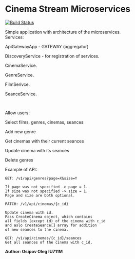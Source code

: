 # Cinema Stream Microservices
[![Build Status](https://travis-ci.org/bmstu-rsoi/lab3-front-end-Osipo.svg?branch=master)](https://travis-ci.org/bmstu-rsoi/lab3-front-end-Osipo) 



Simple application with architecture of the microservices.
<br/>
Services:
<p>ApiGatewayApp - GATEWAY (aggregator)</p>
<p>DiscoveryService - for registration of services.</p>
<p>CinemaService.</p>
<p>GenreService.</p>
<p>FilmSerivce.</p>
<p>SeanceService.</p>
<br/>

Allow users:
    <p>Select films, genres, cinemas, seances</p>
    <p>Add new genre</p>
    <p>Get cinemas with their  current seances</p>
    <p>Update cinema with its seances</p>
    <p>Delete genres </p>

Example of API:<br/> 
    
    GET: /v1/api/genres?page=X&size=Y 
    
    If page was not specified -> page = 1.
    If size was not specified -> size = 1.
    Page and size are both optional.
    
    PATCH: /v1/api/cinemas/{c_id}
    
    Update cinema with id.
    Pass CreateCinema object, which contains
    all fields (except id) of the cinema with c_id
    and aslo CreateSeance[] array for addition
    of new seances to the cinema.
    
    GET: /v1/api/cinemas/{c_id}/seances
    Get all seances of the cinema with c_id.   

<b>Author: Osipov Oleg IU711M</b>